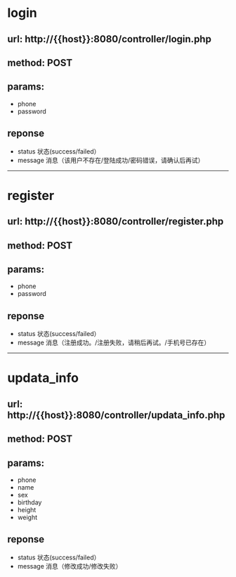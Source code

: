 # login
## url: http://{{host}}:8080/controller/login.php
## method: POST
## params: 
* phone
* password

## reponse
* status	状态(success/failed）
* message	消息（该用户不存在/登陆成功/密码错误，请确认后再试）

___
# register
## url: http://{{host}}:8080/controller/register.php
## method: POST
## params: 
* phone
* password

## reponse
* status	状态(success/failed）
* message	消息（注册成功。/注册失败，请稍后再试。/手机号已存在）
___
# updata_info
## url: http://{{host}}:8080/controller/updata_info.php
## method: POST
## params: 
* phone
* name
* sex
* birthday
* height
* weight

## reponse
* status	状态(success/failed）
* message	消息（修改成功/修改失败）